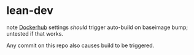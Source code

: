 # lean-dev
note [Dockerhub](https://cloud.docker.com/repository/docker/layr/lean-dev/builds)
settings _should_ trigger auto-build on baseimage bump; untested if that works.

Any commit on this repo also causes build to be triggered.
